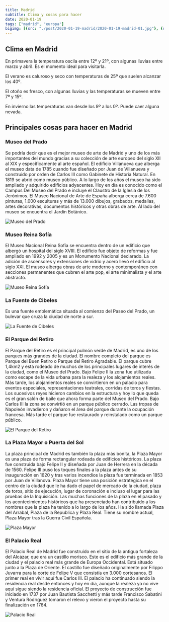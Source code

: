 ```yaml
---
title: Madrid
subtitle: Clima y cosas para hacer
date: 2020-01-19
tags: ["madrid", "europa"]
bigimg: [{src: "./post/2020-01-19-madrid/2020-01-19-madrid-01.jpg"}, {src: "./post/2020-01-19-madrid/2020-01-19-madrid-02.jpg"}, {src: "./post/2020-01-19-madrid/2020-01-19-madrid-03.jpg"}]
---
```


## Clima en Madrid
En primavera la temperatura oscila entre 12º y 21º, con algunas lluvias entre marzo y abril. Es el momento ideal para visitarla.

El verano es caluroso y seco con temperaturas de 25º que suelen alcanzar los 40º.

El otoño es fresco, con algunas lluvias y las temperaturas se mueven entre 7º y 15º.

En invierno las temperaturas van desde los  9º a los 0º. Puede caer alguna nevada. 

## Principales cosas para hacer en Madrid

### Museo del Prado
Se podría decir que es el mejor museo de arte de Madrid y uno de los más importantes del mundo gracias a su colección de arte europeo del siglo XII al XIX y específicamente al arte español. El edificio Villanueva que alberga el museo data de 1785 cuando fue diseñado por Juan de Villanueva y construido por orden de Carlos III como Gabinete de Historia Natural. En 1819 se abrió como museo público. A lo largo de los años el museo ha sido ampliado y adquirido edificios adyacentes. Hoy en día es conocido como el Campus Del Museo del Prado e incluye el Claustro de la Iglesia de los Jerónimos. El Museo Nacional de Arte de España alberga cerca de 7.600 pinturas, 1.000 esculturas y más de 13.000 dibujos, grabados, medallas, artes decorativas, documentos históricos y otras obras de arte. Al lado del museo se encuentra el Jardín Botànico.

![Museo del Prado](./2020-01-19-madrid-museo-del-prado.jpg)

### Museo Reina Sofía
El Museo Nacional Reina Sofía se encuentra dentro de un edificio que albergó un hospital del siglo XVIII. El edificio fue objeto de reformas y fue ampliado en 1992 y 2005 y es un Monumento Nacional declarado. La adición de ascensores y extensiones de vidrio y acero llevó el edificio al siglo XXI. El museo alberga obras de arte moderno y contemporáneo con secciones permanentes que cubren el arte pop, el arte minimalista y el arte abstracto.

![Museo Reina Sofía](./2020-01-19-madrid-museo-reina-sofia.jpg)

### La Fuente de Cibeles
Es una fuente emblemática situada al comienzo del Paseo del Prado, un bulevar que cruza la ciudad de norte a sur.

![La Fuente de Cibeles](./2020-01-19-madrid-fuente-cibeles.jpg)

### El Parque del Retiro
El Parque del Retiro es el principal pulmón verde de Madrid, es uno de los parques más grandes de la ciudad. El nombre completo del parque es Parque del Buen Retiro o Parque del Retiro Agradable. El parque cubre 1,4km2 y está rodeado de muchos de los principales lugares de interés de la ciudad, como el Museo del Prado. Bajo Felipe II la zona fue utilizada como escape de la vida urbana para la realeza y los alojamientos reales. Más tarde, los alojamientos reales se convirtieron en un palacio para eventos especiales, representaciones teatrales, corridas de toros y fiestas. Los sucesivos reyes hicieron cambios en la estructura y hoy lo que queda es el gran salón de baile que ahora forma parte del Museo del Prado. Bajo Carlos III la zona se convirtió en un parque público cerrado. Las tropas de Napoleón invadieron y dañaron el área del parque durante la ocupación francesa. Más tarde el parque fue restaurado y reinstalado como un parque público.

![El Parque del Retiro](./2020-01-19-madrid-parque-del-retiro.jpg)

### La Plaza Mayor o Puerta del Sol
La plaza principal de Madrid es también la plaza más bonita, la Plaza Mayor es una plaza de forma rectangular rodeada de edificios históricos. La plaza fue construida bajo Felipe II y diseñada por Juan de Herrera en la década de 1560. Felipe III puso los toques finales a la plaza antes de su inauguración en 1620 y tras varios incendios la plaza fue terminada en 1853 por Juan de Villanova. Plaza Mayor tiene una posición estratégica en el centro de la ciudad que le ha dado el papel de mercado de la ciudad, plaza de toros, sitio de ejecución, lugar de coronación e incluso el lugar para las pruebas de la Inquisición. Las muchas funciones de la plaza en el pasado y los acontecimientos históricos que ha presenciado han contribuido a los nombres que la plaza ha tenido a lo largo de los años. Ha sido llamada Plaza del Arrabal, Plaza de la Republica y Plaza Real. Tiene su nombre actual, Plaza Mayor tras la Guerra Civil Española.

![Plaza Mayor](./2020-01-19-madrid-plaza-mayor.jpg)

### El Palacio Real
El Palacio Real de Madrid fue construido en el sitio de la antigua fortaleza del Alcázar, que era un castillo morisco. Este es el edificio más grande de la ciudad y el palacio real más grande de Europa Occidental. Está situado junto a la Plaza de Oriente. El castillo fue diseñado originalmente por Filippo Juvarra para la corte de Felipe V que consistía en 3.000 cortesanos. El primer real en vivir aquí fue Carlos III. El palacio ha continuado siendo la residencia real desde entonces y hoy en día, aunque la realeza ya no vive aquí sigue siendo la residencia oficial. El proyecto de construcción fue iniciado en 1737 por Juan Bautista Sacchetti y más tarde Francisco Sabatini y Ventura Rodríguez tomaron el relevo y vieron el proyecto hasta su finalización en 1764.

![Palacio Real](./2020-01-19-madrid-palacio-real.jpg)

